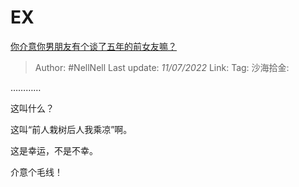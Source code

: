 # EX
[你介意你男朋友有个谈了五年的前女友嘛？](https://www.zhihu.com/question/372894003/answer/2557191154)

> Author: #NellNell
> Last update: *11/07/2022*
> Link:
> Tag:
> 沙海拾金:

…………

这叫什么？

这叫“前人栽树后人我乘凉”啊。

这是幸运，不是不幸。

介意个毛线！
